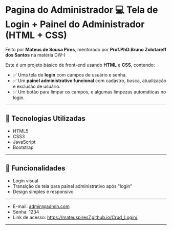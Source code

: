 # Pagina do Administrador  💻 Tela de Login + Painel do Administrador (HTML + CSS)

Feito por **Mateus de Sousa Pires**, mentorado por **Prof.PhD.Bruno Zolotareff dos Santos** na matéria DW-I

Este é um projeto básico de front-end usando **HTML** e **CSS**, contendo:

- ✅ Uma tela de **login** com campos de usuário e senha.
- ✅ Um **painel administrativo funcional** com cadastro, busca, atualização e exclusão de usuário.
- ✅ Um botão para limpar os campos, e algumas limpezas automáticas no login.
---

## 🚀 Tecnologias Utilizadas

- HTML5
- CSS3
- JavaScript
- Bootstrap

---

## 🧪 Funcionalidades

- Login visual
- Transição de tela para painel administrativo após "login"
- Design simples e responsivo

---
- E-mail: admin@admin.com
- Senha: 1234
- Link de acesso: https://mateuspires7.github.io/Crud_Login/
 
---
